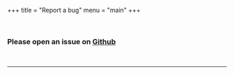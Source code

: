 +++
title = "Report a bug"
menu = "main"
+++

&nbsp;

### Please open an issue on [Github](https://github.com/TIT8/polimi-elettronica/issues/new)

&nbsp;

* * *